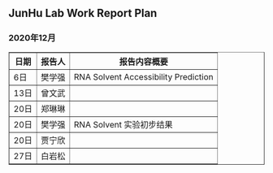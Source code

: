 
## JunHu Lab Work Report Plan

### 2020年12月




<html>
<body>

<table border="1">
  <tr>
    <th>日期</th>
    <th>报告人</th>
    <th>报告内容概要</th>    
  </tr>
  <tr>
    <td>6日</td>
    <td>樊学强</td>
    <td>RNA Solvent Accessibility Prediction</td>
  </tr>
  <tr>
    <td>13日</td>
    <td>曾文武</td>
    <td></td>
  </tr>
  <tr>
    <td>20日</td>
    <td>郑琳琳</td>
    <td></td>
  </tr>
  <tr>
    <td>20日</td>
    <td>樊学强</td>
    <td>RNA Solvent 实验初步结果</td>
  </tr>
  <tr>
    <td>20日</td>
    <td>贾宁欣</td>
    <td></td>
  </tr>
<tr>
    <td>27日</td>
    <td>白岩松</td>
    <td></td>
  </tr>
</table>

</body>
</html>

